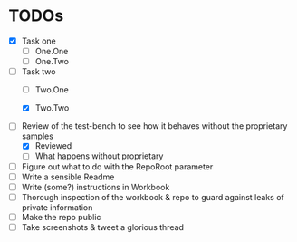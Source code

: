 # TODOs

* [x] Task one
    * [ ] One.One
    * [ ] One.Two
* [ ] Task two
    * [ ] Two.One
    * [x] Two.Two


* [ ] Review of the test-bench to see how it behaves without the proprietary samples
    * [x] Reviewed
    * [ ] What happens without proprietary
* [ ] Figure out what to do with the RepoRoot parameter
* [ ] Write a sensible Readme
* [ ] Write (some?) instructions in Workbook
* [ ] Thorough inspection of the workbook & repo to guard against leaks of private information
* [ ] Make the repo public
* [ ] Take screenshots & tweet a glorious thread